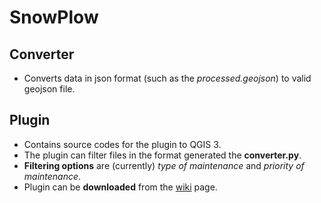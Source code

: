 # SnowPlow

## Converter
- Converts data in json format (such as the *processed.geojson*) to valid geojson file.

## Plugin 
- Contains source codes for the plugin to QGIS 3.
- The plugin can filter files in the format generated the **converter.py**.
- **Filtering options** are (currently) *type of maintenance* and *priority of maintenance*.
- Plugin can be **downloaded** from the [wiki](https://github.com/pixelneo/SnowPlow/wiki/Releases) page.
